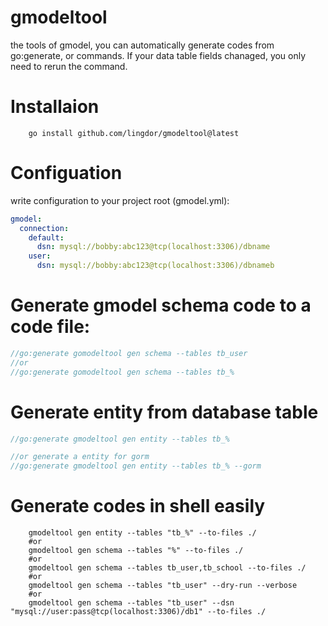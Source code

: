 # gmodeltool
the tools of gmodel, you can automatically  generate codes from go:generate, or commands. If your data table fields chanaged, you only need to rerun the command.

# Installaion

```shell
    go install github.com/lingdor/gmodeltool@latest
```

# Configuation

write configuration to your project root (gmodel.yml):
```yaml
gmodel:
  connection:
    default:
      dsn: mysql://bobby:abc123@tcp(localhost:3306)/dbname
    user:
      dsn: mysql://bobby:abc123@tcp(localhost:3306)/dbnameb
```
# Generate gmodel schema code to a code file:
```go
//go:generate gomodeltool gen schema --tables tb_user
//or
//go:generate gomodeltool gen schema --tables tb_%
```

# Generate entity from database table

```go
//go:generate gmodeltool gen entity --tables tb_%

//or generate a entity for gorm 
//go:generate gmodeltool gen entity --tables tb_% --gorm
```

# Generate codes in shell easily
```shell
    gmodeltool gen entity --tables "tb_%" --to-files ./
    #or
    gmodeltool gen schema --tables "%" --to-files ./
    #or
    gmodeltool gen schema --tables tb_user,tb_school --to-files ./
    #or
    gmodeltool gen schema --tables "tb_user" --dry-run --verbose
    #or
    gmodeltool gen schema --tables "tb_user" --dsn "mysql://user:pass@tcp(localhost:3306)/db1" --to-files ./
    
```
